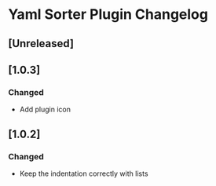 <!-- Keep a Changelog guide -> https://keepachangelog.com -->

# Yaml Sorter Plugin Changelog

## [Unreleased]

## [1.0.3]
### Changed
- Add plugin icon

## [1.0.2]
### Changed
- Keep the indentation correctly with lists
